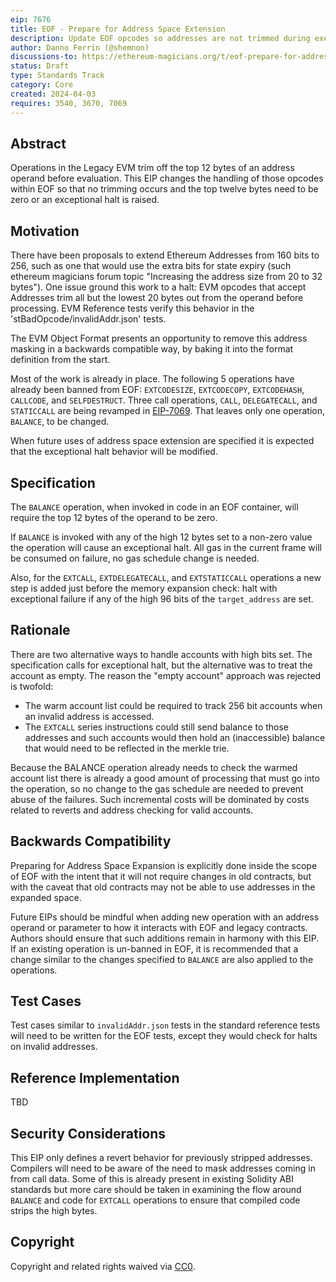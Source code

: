 ```yaml
---
eip: 7676
title: EOF - Prepare for Address Space Extension
description: Update EOF opcodes so addresses are not trimmed during execution
author: Danno Ferrin (@shemnon)
discussions-to: https://ethereum-magicians.org/t/eof-prepare-for-address-space-extension/19537
status: Draft
type: Standards Track
category: Core
created: 2024-04-03
requires: 3540, 3670, 7069
---
```


## Abstract

Operations in the Legacy EVM trim off the top 12 bytes of an address operand before evaluation. This
EIP changes the handling of those opcodes within EOF so that no trimming occurs and the top twelve
bytes need to be zero or an exceptional halt is raised.

## Motivation

There have been proposals to extend Ethereum Addresses from 160 bits to 256, such as one that would
use the extra bits for state expiry (such ethereum magicians forum topic "Increasing the address
size from 20 to 32 bytes"). One issue ground this work to a halt: EVM opcodes that accept Addresses
trim all but the lowest 20 bytes out from the operand before processing. EVM Reference tests verify
this behavior in the 'stBadOpcode/invalidAddr.json' tests.

The EVM Object Format presents an opportunity to remove this address masking in a backwards
compatible way, by baking it into the format definition from the start.

Most of the work is already in place. The following 5 operations have already been banned from
EOF: `EXTCODESIZE`, `EXTCODECOPY`, `EXTCODEHASH`, `CALLCODE`, and `SELFDESTRUCT`. Three call
operations, `CALL`, `DELEGATECALL`, and `STATICCALL` are being revamped
in [EIP-7069](./eip-7069.md). That leaves only one operation, `BALANCE`, to be changed.

When future uses of address space extension are specified it is expected that the exceptional halt
behavior will be modified.

## Specification

The `BALANCE` operation, when invoked in code in an EOF container, will require the top 12 bytes of
the operand to be zero.

If `BALANCE` is invoked with any of the high 12 bytes set to a non-zero value the operation will
cause an exceptional halt. All gas in the current frame will be consumed on failure, no gas schedule
change is needed.

Also, for the `EXTCALL`, `EXTDELEGATECALL`, and `EXTSTATICCALL` operations a new step is added just
before the memory expansion check: halt with exceptional failure if any of the high 96 bits of
the `target_address` are set.



## Rationale

There are two alternative ways to handle accounts with high bits set. The specification calls for
exceptional halt, but the alternative was to treat the account as empty. The reason the "empty
account" approach was rejected is twofold: 

* The warm account list could be required to track 256 bit accounts when an invalid address is
  accessed.
* The `EXTCALL` series instructions could still send balance to those addresses and such accounts
  would then hold an (inaccessible) balance that would need to be reflected in the merkle trie.

Because the BALANCE operation already needs to check the warmed account list there is already a good
amount of processing that must go into the operation, so no change to the gas schedule are needed to
prevent abuse of the failures. Such incremental costs will be dominated by costs related to reverts
and address checking for valid accounts.

## Backwards Compatibility

Preparing for Address Space Expansion is explicitly done inside the scope of EOF with the intent
that it will not require changes in old contracts, but with the caveat that old contracts may not be
able to use addresses in the expanded space.

Future EIPs should be mindful when adding new operation with an address operand or parameter to how
it interacts with EOF and legacy contracts. Authors should ensure that such additions remain in
harmony with this EIP. If an existing operation is un-banned in EOF, it is recommended that a change
similar to the changes specified to `BALANCE` are also applied to the operations.

## Test Cases

Test cases similar to `invalidAddr.json`  tests in the standard reference tests will need to be
written for the EOF tests, except they would check for halts on invalid addresses.

## Reference Implementation

TBD

## Security Considerations

This EIP only defines a revert behavior for previously stripped addresses. Compilers will need to be
aware of the need to mask addresses coming in from call data. Some of this is already present in
existing Solidity ABI standards but more care should be taken in examining the flow around `BALANCE`
and code for `EXTCALL` operations to ensure that compiled code strips the high bytes.

## Copyright

Copyright and related rights waived via [CC0](../LICENSE.md).
